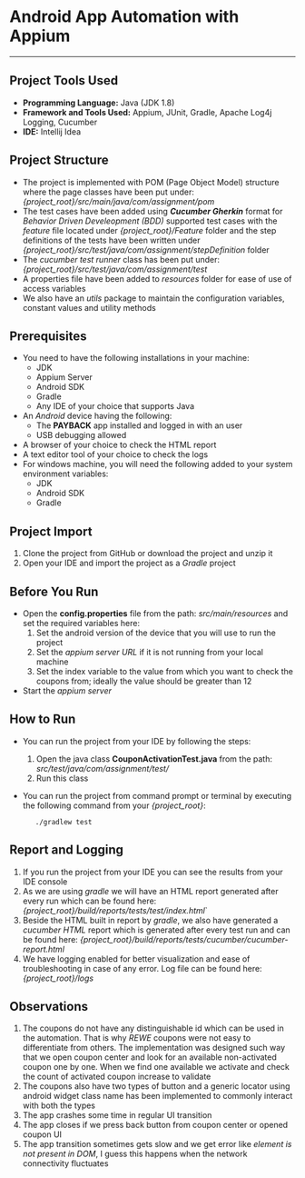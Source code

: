 # Android App Automation with Appium
***

## Project Tools Used
- **Programming Language:** Java (JDK 1.8)
- **Framework and Tools Used:** Appium, JUnit, Gradle, Apache Log4j Logging, Cucumber
- **IDE:** Intellij Idea

## Project Structure

- The project is implemented with POM (Page Object Model) structure where the page classes have been put under: *{project_root}/src/main/java/com/assignment/pom*
- The test cases have been added using ***Cucumber Gherkin*** format for *Behavior Driven Develeopment (BDD)* supported test cases with the *feature* file located under *{project_root}/Feature* folder and the step definitions of the tests have been written under *{project_root}/src/test/java/com/assignment/stepDefinition* folder  
- The *cucumber test runner* class has been put under: *{project_root}/src/test/java/com/assignment/test*
- A properties file have been added to *resources* folder for ease of use of access variables
- We also have an *utils* package to maintain the configuration variables, constant values and utility methods

## Prerequisites

- You need to have the following installations in your machine:
    - JDK
    - Appium Server
    - Android SDK
    - Gradle
    - Any IDE of your choice that supports Java
- An *Android* device having the following:
    - The **PAYBACK** app installed and logged in with an user
    - USB debugging allowed
- A browser of your choice to check the HTML report
- A text editor tool of your choice to check the logs
- For windows machine, you will need the following added to your system environment variables:
    - JDK
    - Android SDK
    - Gradle

## Project Import
1. Clone the project from GitHub or download the project and unzip it
2. Open your IDE and import the project as a *Gradle* project

## Before You Run
- Open the **config.properties** file from the path: *src/main/resources* and set the required variables here:
    1. Set the android version of the device that you will use to run the project
    2. Set the *appium server URL* if it is not running from your local machine
    3. Set the index variable to the value from which you want to check the coupons from; ideally the value should be greater than 12
- Start the *appium server*

## How to Run
- You can run the project from your IDE by following the steps:
    1. Open the java class **CouponActivationTest.java** from the path: *src/test/java/com/assignment/test/*
    2. Run this class
- You can run the project from command prompt or terminal by executing the following command from your *{project_root}*:

         ./gradlew test

## Report and Logging
1. If you run the project from your IDE you can see the results from your IDE console
2. As we are using *gradle* we will have an HTML report generated after every run which can be found here: *{project_root}/build/reports/tests/test/index.html*`
3. Beside the HTML built in report by *gradle*, we also have generated a *cucumber HTML* report which is generated after every test run and can be found here: *{project_root}/build/reports/tests/cucumber/cucumber-report.html* 
4. We have logging enabled for better visualization and ease of troubleshooting in case of any error. Log file can be found here: *{project_root}/logs*

## Observations
1. The coupons do not have any distinguishable id which can be used in the automation. That is why *REWE* coupons were not easy to differentiate from others. The implementation was designed such way that we open coupon center and look for an available non-activated coupon one by one. When we find one available we activate and check the count of activated coupon increase to validate
2. The coupons also have two types of button and a generic locator using android widget class name has been implemented to commonly interact with both the types
3. The app crashes some time in regular UI transition
4. The app closes if we press back button from coupon center or opened coupon UI
5. The app transition sometimes gets slow and we get error like *element is not present in DOM*, I guess this happens when the network connectivity fluctuates
